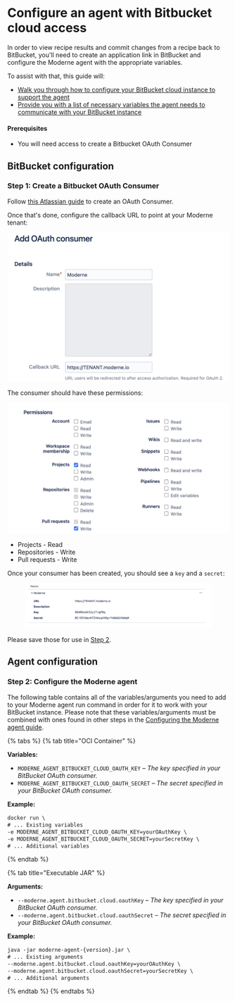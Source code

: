 # Configure an agent with Bitbucket cloud access

In order to view recipe results and commit changes from a recipe back to BitBucket, you'll need to create an application link in BitBucket and configure the Moderne agent with the appropriate variables.

To assist with that, this guide will:

* [Walk you through how to configure your BitBucket cloud instance to support the agent](#step-1-create-a-bitbucket-oauth-consumer)
* [Provide you with a list of necessary variables the agent needs to communicate with your BitBucket instance](#step-2-configure-the-moderne-agent)

#### Prerequisites

* You will need access to create a Bitbucket OAuth Consumer

## BitBucket configuration

### Step 1: Create a Bitbucket OAuth Consumer

Follow [this Atlassian guide](https://support.atlassian.com/bitbucket-cloud/docs/use-oauth-on-bitbucket-cloud/) to create an OAuth Consumer.

Once that's done, configure the callback URL to point at your Moderne tenant:

![](<../../.gitbook/assets/image (9) (3).png>)

The consumer should have these permissions:

![](<../../.gitbook/assets/image (1) (5).png>)

* Projects - Read
* Repositories - Write
* Pull requests - Write

Once your consumer has been created, you should see a `key` and a `secret`:

<figure><img src="../../.gitbook/assets/image (6) (3).png" alt=""><figcaption></figcaption></figure>

Please save those for use in [Step 2](#step-2-configure-the-moderne-agent).

## Agent configuration

### Step 2: Configure the Moderne agent

The following table contains all of the variables/arguments you need to add to your Moderne agent run command in order for it to work with your BitBucket instance. Please note that these variables/arguments must be combined with ones found in other steps in the [Configuring the Moderne agent guide](/how-to/agent-configuration.md).

{% tabs %}
{% tab title="OCI Container" %}

**Variables:**

* `MODERNE_AGENT_BITBUCKET_CLOUD_OAUTH_KEY` – _The key specified in your BitBucket OAuth consumer._
* `MODERNE_AGENT_BITBUCKET_CLOUD_OAUTH_SECRET` – _The secret specified in your BitBucket OAuth consumer._

**Example:**

```shell
docker run \
# ... Existing variables
-e MODERNE_AGENT_BITBUCKET_CLOUD_OAUTH_KEY=yourOAuthKey \
-e MODERNE_AGENT_BITBUCKET_CLOUD_OAUTH_SECRET=yourSecretKey \
# ... Additional variables
```
{% endtab %}

{% tab title="Executable JAR" %}

**Arguments:**

* `--moderne.agent.bitbucket.cloud.oauthKey` – _The key specified in your BitBucket OAuth consumer._
* `--moderne.agent.bitbucket.cloud.oauthSecret` – _The secret specified in your BitBucket OAuth consumer._

**Example:**

```shell
java -jar moderne-agent-{version}.jar \
# ... Existing arguments
--moderne.agent.bitbucket.cloud.oauthKey=yourOAuthKey \
--moderne.agent.bitbucket.cloud.oauthSecret=yourSecretKey \
# ... Additional arguments
```
{% endtab %}
{% endtabs %}